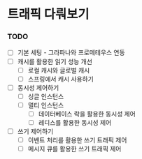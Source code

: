# 트래픽 다뤄보기

### TODO
- [ ] 기본 세팅 - 그라파나와 프로메테우스 연동
- [ ] 캐시를 활용한 읽기 성능 개선
  - [ ] 로컬 캐시와 글로벌 캐시
  - [ ] 스프링에서 캐시 사용하기
- [ ] 동시성 제어하기 
  - [ ] 싱글 인스턴스
  - [ ] 멀티 인스턴스
    - [ ] 데이터베이스 락을 활용한 동시성 제어
    - [ ] 레디스를 활용한 동시성 제어
- [ ] 쓰기 제어하기
  - [ ] 이벤트 처리를 활용한 쓰기 트래픽 제어
  - [ ] 메시지 큐를 활용한 쓰기 트래픽 제어
